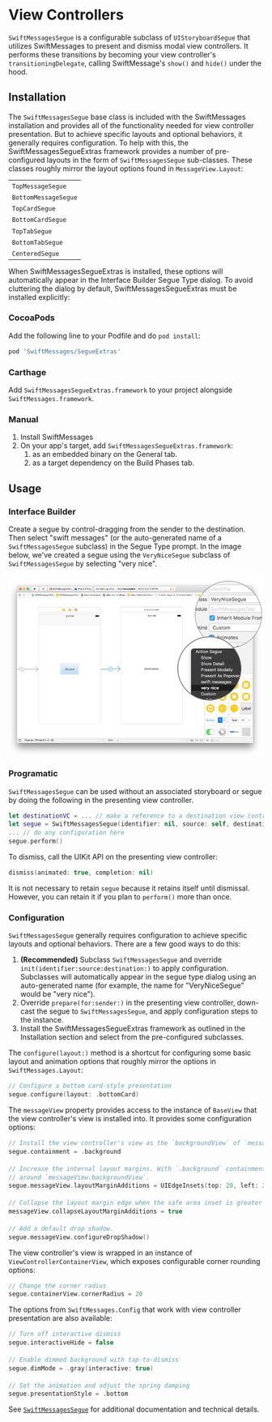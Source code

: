 # View Controllers

`SwiftMessagesSegue` is a configurable subclass of `UIStoryboardSegue` that utilizes SwiftMessages to present and dismiss modal view controllers. It performs these transitions by becoming your view controller's `transitioningDelegate`, calling SwiftMessage's `show()` and `hide()` under the hood.

## Installation

The `SwiftMessagesSegue` base class is included with the SwiftMessages installation and provides all of the functionality needed for view controller presentation. But to achieve specific layouts and optional behaviors, it generally requires configuration. To help with this, the SwiftMessagesSegueExtras framework provides a number of pre-configured layouts in the form of `SwiftMessagesSegue` sub-classes. These classes roughly mirror the layout options found in `MessageView.Layout`:

<table>
  <tr><td><code>TopMessageSegue</code></td></tr>
  <tr><td><code>BottomMessageSegue</code></td></tr>
  <tr><td><code>TopCardSegue</code></td></tr>
  <tr><td><code>BottomCardSegue</code></td></tr>
  <tr><td><code>TopTabSegue</code></td></tr>
  <tr><td><code>BottomTabSegue</code></td></tr>
  <tr><td><code>CenteredSegue</code></td></tr>
</table>

When SwiftMessagesSegueExtras is installed, these options will automatically appear in the Interface Builder Segue Type dialog. To avoid cluttering the dialog by default, SwiftMessagesSegueExtras must be installed explicitly:

### CocoaPods

Add the following line to your Podfile and do `pod install`:

````ruby
pod 'SwiftMessages/SegueExtras'
````

### Carthage

Add `SwiftMessagesSegueExtras.framework` to your project alongside `SwiftMessages.framework`.

### Manual

1. Install SwiftMessages
1. On your app's target, add `SwiftMessagesSegueExtras.framework`:
   1. as an embedded binary on the General tab.
   1. as a target dependency on the Build Phases tab.

## Usage

### Interface Builder

Create a segue by control-dragging from the sender to the destination. Then select "swift messages" (or the auto-generated name of a `SwiftMessagesSegue` subclass) in the Segue Type prompt. In the image below, we've created a segue using the `VeryNiceSegue` subclass of `SwiftMessagesSegue` by selecting "very nice".

<p align="center">
  <img src="./Design/SwiftMessagesSegueCreate.png" />
</p>

### Programatic

`SwiftMessagesSegue` can be used without an associated storyboard or segue by doing the following in the presenting view controller.

````swift
let destinationVC = ... // make a reference to a destination view controller
let segue = SwiftMessagesSegue(identifier: nil, source: self, destination: destinationVC)
... // do any configuration here
segue.perform()
````

To dismiss, call the UIKit API on the presenting view controller:

````swift
dismiss(animated: true, completion: nil)
````

It is not necessary to retain `segue` because it retains itself until dismissal. However, you can retain it if you plan to `perform()` more than once.

### Configuration

`SwiftMessagesSegue` generally requires configuration to achieve specific layouts and optional behaviors. There are a few good ways to do this:

  1. __(Recommended)__ Subclass `SwiftMessagesSegue` and override `init(identifier:source:destination:)` to apply configuration. Subclasses will automatically appear in the segue type dialog using an auto-generated name (for example, the name for "VeryNiceSegue" would be "very nice").
  1. Override `prepare(for:sender:)` in the presenting view controller, down-cast the segue to `SwiftMessagesSegue`, and apply configuration steps to the instance.
  1. Install the SwiftMessagesSegueExtras framework as outlined in the Installation section and select from the pre-configured subclasses.

The `configure(layout:)` method is a shortcut for configuring some basic layout and animation options that roughly mirror the options in `SwiftMessages.Layout`:

````swift
// Configure a bottom card-style presentation
segue.configure(layout: .bottomCard)
````

The `messageView` property provides access to the instance of `BaseView` that the view controller's view is installed into. It provides some configuration options:

````swift
// Install the view controller's view as the `backgroundView` of `messageView`
segue.containment = .background

// Increase the internal layout margins. With `.background` containment, this controls the padding
// around `messageView.backgroundView`.
segue.messageView.layoutMarginAdditions = UIEdgeInsets(top: 20, left: 20, bottom: 20, right: 20)

// Collapse the layout margin edge when the safe area inset is greater than zero.
messageView.collapseLayoutMarginAdditions = true

// Add a default drop shadow.
segue.messageView.configureDropShadow()
````

The view controller's view is wrapped in an instance of `ViewControllerContainerView`, which exposes configurable corner rounding options:

````swift
// Change the corner radius
segue.containerView.cornerRadius = 20
````

The options from `SwiftMessages.Config` that work with view controller presentation are also available:

````swift
// Turn off interactive dismiss
segue.interactiveHide = false

// Enable dimmed background with tap-to-dismiss
segue.dimMode = .gray(interactive: true)

// Set the animation and adjust the spring damping
segue.presentationStyle = .bottom
````

See [`SwiftMessagesSegue`](./SwiftMessages/SwiftMessagesSegue.swift) for additional documentation and technical details.
